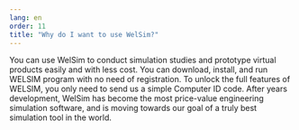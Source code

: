 ```yaml
---
lang: en
order: 11
title: "Why do I want to use WelSim?"
---
```


You can use WelSim to conduct simulation studies and prototype virtual products easily and with less cost. You can download, install, and run WELSIM program with no need of registration. To unlock the full features of WELSIM, you only need to send us a simple Computer ID code. After years development, WelSim has become the most price-value engineering simulation software, and is moving towards our goal of a truly best simulation tool in the world.
